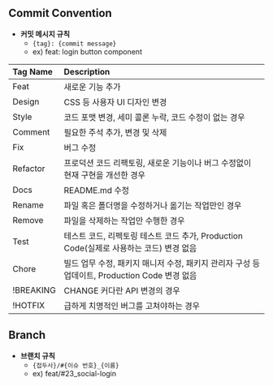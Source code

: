 ## Commit Convention

- **커밋 메시지 규칙**
    - `{tag}: {commit message}`
    - ex) feat: login button component

| Tag Name  | Description                                                                                   |
| :-------- | :-------------------------------------------------------------------------------------------- |
| Feat      | 새로운 기능 추가                                                                              |
| Design    | CSS 등 사용자 UI 디자인 변경                                                                  |
| Style     | 코드 포맷 변경, 세미 콜론 누락, 코드 수정이 없는 경우                                         |
| Comment   | 필요한 주석 추가, 변경 및 삭제                                                                |
| Fix       | 버그 수정                                                                                     |
| Refactor  | 프로덕션 코드 리팩토링, 새로운 기능이나 버그 수정없이 현재 구현을 개선한 경우                 |
| Docs      | README.md 수정                                                                                |
| Rename    | 파일 혹은 폴더명을 수정하거나 옮기는 작업만인 경우                                            |
| Remove    | 파일을 삭제하는 작업만 수행한 경우                                                            |
| Test      | 테스트 코드, 리펙토링 테스트 코드 추가, Production Code(실제로 사용하는 코드) 변경 없음       |
| Chore     | 빌드 업무 수정, 패키지 매니저 수정, 패키지 관리자 구성 등 업데이트, Production Code 변경 없음 |
| !BREAKING | CHANGE 커다란 API 변경의 경우                                                                 |
| !HOTFIX   | 급하게 치명적인 버그를 고쳐야하는 경우                                                        |

## Branch

- **브랜치 규칙**
    - `{접두사}/#{이슈 번호}_{이름}`
    - ex) feat/#23_social-login

